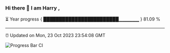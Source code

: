 ### Hi there 👋 I am Harry , 

⏳ Year progress { ████████████████████████▁▁▁▁▁▁ } 81.09 %

---

⏰ Updated on Mon, 23 Oct 2023 23:54:08 GMT

![Progress Bar CI](https://github.com/duykhang68/duykhang68/workflows/Progress%20Bar%20CI/badge.svg)
